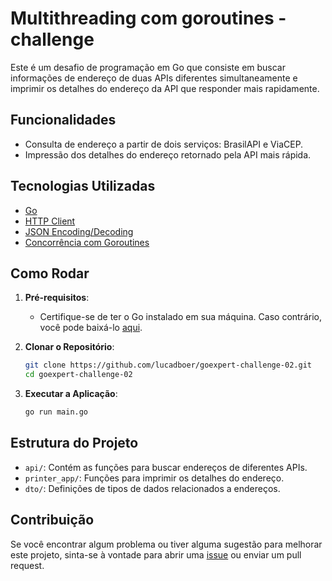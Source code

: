 # Multithreading com goroutines - challenge

Este é um desafio de programação em Go que consiste em buscar informações de endereço de duas APIs diferentes simultaneamente e imprimir os detalhes do endereço da API que responder mais rapidamente.

## Funcionalidades

- Consulta de endereço a partir de dois serviços: BrasilAPI e ViaCEP.
- Impressão dos detalhes do endereço retornado pela API mais rápida.

## Tecnologias Utilizadas

- [Go](https://golang.org/)
- [HTTP Client](https://pkg.go.dev/net/http)
- [JSON Encoding/Decoding](https://pkg.go.dev/encoding/json)
- [Concorrência com Goroutines](https://tour.golang.org/concurrency/1)

## Como Rodar

1. **Pré-requisitos**:
    - Certifique-se de ter o Go instalado em sua máquina. Caso contrário, você pode baixá-lo [aqui](https://golang.org/dl/).

2. **Clonar o Repositório**:
    ```bash
    git clone https://github.com/lucadboer/goexpert-challenge-02.git
    cd goexpert-challenge-02
    ```

3. **Executar a Aplicação**:
    ```bash
    go run main.go
    ```

## Estrutura do Projeto

- `api/`: Contém as funções para buscar endereços de diferentes APIs.
- `printer_app/`: Funções para imprimir os detalhes do endereço.
- `dto/`: Definições de tipos de dados relacionados a endereços.

## Contribuição

Se você encontrar algum problema ou tiver alguma sugestão para melhorar este projeto, sinta-se à vontade para abrir uma [issue](https://github.com/seu_usuario/pos-go-luca/issues) ou enviar um pull request.
